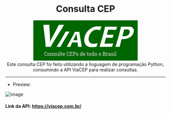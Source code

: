 <h1 align="center">Consulta CEP</h1>
<p align="center">
<img src="viacep.png"
</p>
<br>
Este consulta CEP foi feito utilizando a linguagem de programação Python, consumindo a API ViaCEP para realizar consultas.
<br>

<hr>

- Preview:

![image](https://user-images.githubusercontent.com/91074427/137637747-f33cb50a-0e90-4b87-93c0-7ff97463765a.png)

#### Link da API: https://viacep.com.br/
